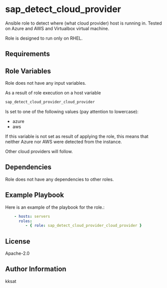 # sap_detect_cloud_provider

Ansible role to detect where (what cloud provider) host is running in.
Tested on Azure and AWS and Virtualbox virtual machine.

Role is designed to run only on RHEL.

## Requirements

## Role Variables

Role does not have any input variables.

As a result of role execution on a host variable

```bash
sap_detect_cloud_provider_cloud_provider
```

Is set to one of the following values (pay attention to lowercase):

* azure
* aws

If this variable is not set as result of applying the role, this means that neither Azure nor AWS were detected from the instance.

Other cloud providers will follow.

## Dependencies

Role does not have any dependencies to other roles.

## Example Playbook

Here is an example of the playbook for the role.:

```yaml
    - hosts: servers
      roles:
         - { role: sap_detect_cloud_provider_cloud_provider }
```

## License

Apache-2.0

## Author Information

kksat
